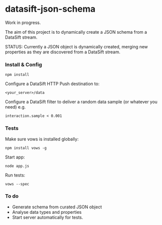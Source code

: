 datasift-json-schema
====================

Work in progress.

The aim of this project is to dynamically create a JSON schema from a DataSift stream.

STATUS: Currently a JSON object is dynamically created, merging new properties as they are discovered from a DataSift stream.


### Install & Config

```npm install```

Configure a DataSift HTTP Push destination to:

```<your_server>/data```

Configure a DataSift filter to deliver a random data sample (or whatever you need) e.g.

```interaction.sample < 0.001```

### Tests

Make sure vows is installed globally:

```npm install vows -g```

Start app:

```node app.js```

Run tests:

```vows --spec```


### To do

 * Generate schema from curated JSON object
 * Analyse data types and properties
 * Start server automatically for tests.
